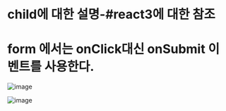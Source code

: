 # child에 대한 설명-#react3에 대한 참조

# form 에서는 onClick대신 onSubmit 이벤트를 사용한다.
![image](https://github.com/yangjungmin/react_basic/assets/129017040/30f9324b-5bfd-47e8-b863-14d2fd81bf87) 

![image](https://github.com/yangjungmin/react_basic/assets/129017040/62abfb7a-a515-448b-86da-79e3a8ec69c0)
